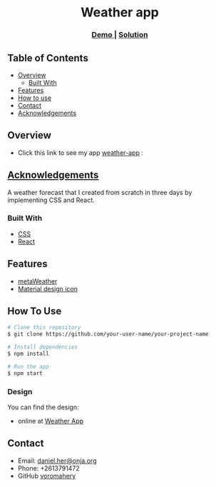 <h1 align="center">Weather app</h1>

<div align="center">
  <h3>
    <a href="https://weather-app-daniel.netlify.app/">
      Demo
    </a>
    <span> | </span>
    <a href="https://github.com/voromahery/weather-app">
      Solution
    </a>
  </h3>
</div>

<!-- TABLE OF CONTENTS -->

## Table of Contents

- [Overview](#overview)
  - [Built With](#built-with)
- [Features](#features)
- [How to use](#how-to-use)
- [Contact](#contact)
- [Acknowledgements](#acknowledgements)

<!-- OVERVIEW -->

## Overview

- Click this link to see my app [weather-app](https://weather-app-daniel.netlify.app/) :

## [Acknowledgements](#acknowledgements)
A weather forecast that I created from scratch in three days by implementing CSS and React.

### Built With

- [CSS](https://developer.mozilla.org/en-US/docs/Web/CSS)
- [React](https://reactjs.org/)

## Features

- [metaWeather](https://www.metaweather.com/api/)
- [Material design icon](https://google.github.io/material-design-icons/)

## How To Use

```bash
# Clone this repository
$ git clone https://github.com/your-user-name/your-project-name

# Install dependencies
$ npm install

# Run the app
$ npm start
```
### Design

You can find the design:

- online at [Weather App](https://www.figma.com/file/5X3Ao3gEqZPqqKctP7riDF)

## Contact

- Email: daniel.her@onja.org
- Phone: +2613791472
- GitHub [voromahery](https://github.com/voromahery)
